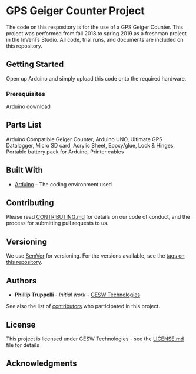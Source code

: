 # GPS Geiger Counter Project

The code on this respository is for the use of a GPS Geiger Counter. This project was performed from fall 2018 to spring 2019 as a freshman project in the InVenTs Studio. All code, trial runs, and documents are included on this repository.

## Getting Started

Open up Arduino and simply upload this code onto the required hardware. 

### Prerequisites

Arduino download

## Parts List

Arduino Compatible Geiger Counter, Arduino UNO, Ultimate GPS Datalogger, Micro SD card, Acrylic Sheet, Epoxy/glue, Lock & Hinges, Portable battery pack for Arduino, Printer cables

## Built With

* [Arduino](https://www.arduino.cc/) - The coding environment used

## Contributing

Please read [CONTRIBUTING.md]() for details on our code of conduct, and the process for submitting pull requests to us.

## Versioning

We use [SemVer](http://semver.org/) for versioning. For the versions available, see the [tags on this repository](https://github.com/your/project/tags). 

## Authors

* **Phillip Truppelli** - *Initial work* - [GESW Technologies](https://sites.google.com/vt.edu/geswtech/)

See also the list of [contributors](https://github.com/your/project/contributors) who participated in this project.

## License

This project is licensed under GESW Technologies - see the [LICENSE.md](LICENSE.md) file for details

## Acknowledgments

